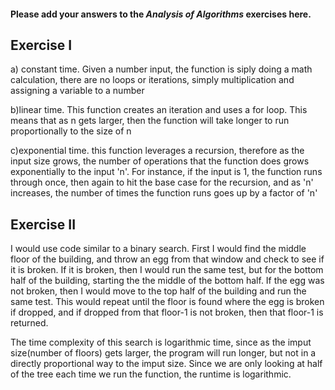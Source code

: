 #### Please add your answers to the ***Analysis of  Algorithms*** exercises here.

## Exercise I

a) constant time. Given a number input, the function is siply doing a math calculation, there are no loops or iterations, simply multiplication and assigning a variable to a number


b)linear time. This function creates an iteration and uses a for loop. This means that as n gets larger, then the function will take longer to run proportionally to the size of n


c)exponential time. this function leverages a recursion, therefore as the input size grows, the number of operations that the function does grows exponentially to the input 'n'. For instance, if the input is 1, the function runs through once, then again to hit the base case for the recursion, and as 'n' increases, the number of times the function runs goes up by a factor of 'n'

## Exercise II
I would use code similar to a binary search. 
First I would find the middle floor of the building, and throw an egg from that window and check to see if it is broken. If it is broken, then I would run the same test, but for the bottom half of the building, starting the the middle of the bottom half. If the egg was not broken, then I would move to the top half of the building and run the same test. This would repeat until the floor is found where the egg is broken if dropped, and if dropped from that floor-1 is not broken, then that floor-1 is returned.

The time complexity of this search is logarithmic time, since as the imput size(number of floors) gets larger, the program will run longer, but not in a directly proportional way to the imput size. Since we are only looking at half of the tree each time we run the function, the runtime is logarithmic.

